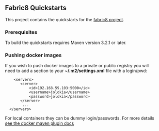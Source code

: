 ## Fabric8 Quickstarts

This project contains the quickstarts for the [fabric8 project](http://fabric8.io/).

### Prerequisites

To build the quickstarts requires Maven version 3.2.1 or later.

### Pushing docker images

If you wish to push docker images to a private or public registry you will need to add a section to your **~/.m2/settings.xml** file with a login/pwd:

```
	<servers>
       <server>
           <id>192.168.59.103:5000</id>
           <username>jolokia</username>
           <password>jolokia</password>
       </server>
        ...
  </servers>
```

For local containers they can be dummy login/passwords. For more details [see the docker maven plugin docs](https://github.com/rhuss/docker-maven-plugin/blob/master/doc/manual.md#authentication)
